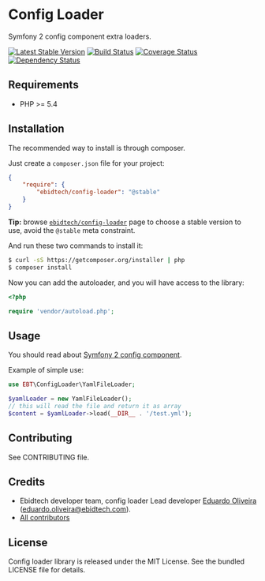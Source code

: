 # Config Loader #

Symfony 2 config component extra loaders.

[![Latest Stable Version](https://poser.pugx.org/ebidtech/config-loader/v/stable.png)](https://packagist.org/packages/ebidtech/config-loader) [![Build Status](https://travis-ci.org/ebidtech/config-loader.png?branch=master)](https://travis-ci.org/ebidtech/config-loader) [![Coverage Status](https://coveralls.io/repos/ebidtech/config-loader/badge.png)](https://coveralls.io/r/ebidtech/config-loader) [![Dependency Status](https://www.versioneye.com/user/projects/5299e146632bac33e8000014/badge.png)](https://www.versioneye.com/user/projects/5299e146632bac33e8000014)
## Requirements ##

* PHP >= 5.4

## Installation ##

The recommended way to install is through composer.

Just create a `composer.json` file for your project:

``` json
{
    "require": {
        "ebidtech/config-loader": "@stable"
    }
}
```

**Tip:** browse [`ebidtech/config-loader`](https://packagist.org/packages/ebidtech/config-loader) page to choose a stable version to use, avoid the `@stable` meta constraint.

And run these two commands to install it:

```bash
$ curl -sS https://getcomposer.org/installer | php
$ composer install
```

Now you can add the autoloader, and you will have access to the library:

```php
<?php

require 'vendor/autoload.php';
```

## Usage ##

You should read about [Symfony 2 config component](http://symfony.com/doc/2.3/components/config/introduction.html).

Example of simple use:
```php
use EBT\ConfigLoader\YamlFileLoader;

$yamlLoader = new YamlFileLoader();
// this will read the file and return it as array
$content = $yamlLoader->load(__DIR__ . '/test.yml');
```

## Contributing ##

See CONTRIBUTING file.

## Credits ##

* Ebidtech developer team, config loader Lead developer [Eduardo Oliveira](https://github.com/entering) (eduardo.oliveira@ebidtech.com).
* [All contributors](https://github.com/ebidtech/config-loader/contributors)

## License ##

Config loader library is released under the MIT License. See the bundled LICENSE file for details.

